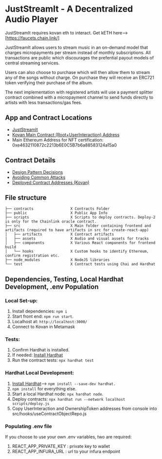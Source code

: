 # JustStreamIt - A Decentralized Audio Player

JustStreamIt requires kovan eth to interact.  Get kETH here--> [https://faucets.chain.link/]

JustStreamIt allows users to stream music in an on-demand model that charges micropayments per stream instead of monthly subscriptions.  All transactions are public which discourages the prefential payout models of central streaming services.  

Users can also choose to purchase which will then allow them to stream any of the songs without charge.  On purchase they will receive an ERC721 token verifying their purchase of the album.

The next implementation with registered artists will use a payment splitter contract combined with a micropayment channel to send funds directly to artists with less transactions/gas fees.

## App and Contract Locations

* [JustStreamIt](https://psparacino.github.io/blockchain-developer-bootcamp-final-project/)
* [Kovan Main Contract (Root+UserInteraction) Address](https://kovan.etherscan.io/address/0x83A71D391677f78BbED848b414635EdCE6e6E9b4)
* Main Ethereum Address for NFT certification: 0xe4632110872c2213b6E0C5B7b6a88583124a15a0

## Contract Details

* [Design Pattern Decisions](./design_pattern_decisions.md)
* [Avoiding Common Attacks](./avoiding_common_attacks.md)
* [Deployed Contract Addresses (Kovan)](./deployed_addresses.txt)




## File structure

```
├── contracts                 X Contracts Folder
├── public                    X Public App Info
├── scripts                   X Scripts to deploy contracts. Deploy-2 is only for the Chainlink oracle contract. 
├── src                       X Main folder containing frontend and artifacts (required to have artifacts in src for create-react-app)
│   ├── artifacts             X Contract artifacts
|   ├── assets                X Audio and visual assets for tracks
│   ├── components            X Various React components for frontend build
│   └── hooks                 X Custom hooks to identify Ethereum, confirm registration etc.   
├── node_modules              X NodeJS libraries
└── test                      X Contract tests using Chai and Hardhat
```

## Dependencies, Testing, Local Hardhat Development, .env Population

### Local Set-up:
1. Install dependencies: `npm i`
2. Start front end: `npm run start`.
3. Localhost at: `http://localhost:3000/`
4. Connect to Kovan in Metamask
   
### Tests:
1. Confirm Hardhat is installed.
2. If needed: [Install Hardhat](https://hardhat.org/getting-started/#installation)
3. Run the contract tests: `npx hardhat test`

### Hardhat Local Development:
1. [Install Hardhat](https://hardhat.org/getting-started/#installation)--> `npm install --save-dev hardhat.`
2. `npm install` for everything else.
3. Start a local Hardhat node: `npx hardhat node`.
4. Deploy contracts: `npx hardhat run --network localhost scripts/deploy.js`
5. Copy UserInteraction and OwnershipToken addresses from console into src/hooks/useContractObjectRepo.js

### Populating .env file
If you choose to use your own .env variables, two are required:
1. REACT_APP_PRIVATE_KEY : private key to wallet
2. REACT_APP_INFURA_URL : url to your infura endpoint

